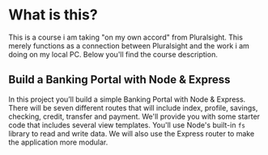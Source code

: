 # What is this?

This is a course i am taking "on my own accord" from Pluralsight. This merely functions as a connection between Pluralsight and the work i am doing on my local PC. Below you'll find the course description.

## Build a Banking Portal with Node & Express

In this project you’ll build a simple Banking Portal with Node & Express. There will be seven different routes that will include index, profile, savings, checking, credit, transfer and payment. We'll provide you with some starter code that includes several view templates. You'll use Node's built-in `fs` library to read and write data. We will also use the Express router to make the application more modular.